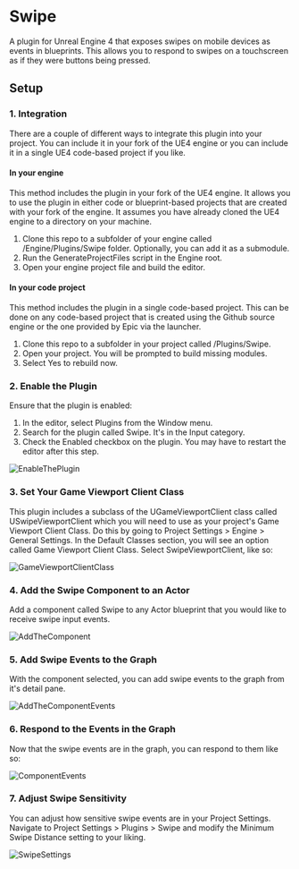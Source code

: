# Swipe

A plugin for Unreal Engine 4 that exposes swipes on mobile devices as events in blueprints. This allows you to respond to swipes on a touchscreen as if they were buttons being pressed.

## Setup

### 1. Integration

There are a couple of different ways to integrate this plugin into your project. You can include it in your fork of the UE4 engine or you can include it in a single UE4 code-based project if you like.

#### In your engine

This method includes the plugin in your fork of the UE4 engine. It allows you to use the plugin in either code or blueprint-based projects that are created with your fork of the engine. It assumes you have already cloned the UE4 engine to a directory on your machine.

1. Clone this repo to a subfolder of your engine called /Engine/Plugins/Swipe folder. Optionally, you can add it as a submodule.
2. Run the GenerateProjectFiles script in the Engine root.
3. Open your engine project file and build the editor.

#### In your code project

This method includes the plugin in a single code-based project. This can be done on any code-based project that is created using the Github source engine or the one provided by Epic via the launcher.

1. Clone this repo to a subfolder in your project called /Plugins/Swipe.
2. Open your project. You will be prompted to build missing modules.
3. Select Yes to rebuild now.

### 2. Enable the Plugin

Ensure that the plugin is enabled:

1. In the editor, select Plugins from the Window menu.
2. Search for the plugin called Swipe. It's in the Input category.
3. Check the Enabled checkbox on the plugin. You may have to restart the editor after this step.

![EnableThePlugin](Resources/EnableThePlugin.png)

### 3. Set Your Game Viewport Client Class

This plugin includes a subclass of the UGameViewportClient class called USwipeViewportClient which you will need to use as your project's Game Viewport Client Class. Do this by going to Project Settings > Engine > General Settings. In the Default Classes section, you will see an option called Game Viewport Client Class. Select SwipeViewportClient, like so:

![GameViewportClientClass](Resources/GameViewportClientClass.png)

### 4. Add the Swipe Component to an Actor

Add a component called Swipe to any Actor blueprint that you would like to receive swipe input events.

![AddTheComponent](Resources/AddTheComponent.png)

### 5. Add Swipe Events to the Graph

With the component selected, you can add swipe events to the graph from it's detail pane.

![AddTheComponentEvents](Resources/AddTheComponentEvents.png)

### 6. Respond to the Events in the Graph

Now that the swipe events are in the graph, you can respond to them like so:

![ComponentEvents](Resources/ComponentEvents.png)

### 7. Adjust Swipe Sensitivity

You can adjust how sensitive swipe events are in your Project Settings. Navigate to Project Settings > Plugins > Swipe and modify the Minimum Swipe Distance setting to your liking.

![SwipeSettings](Resources/SwipeSettings.png)
